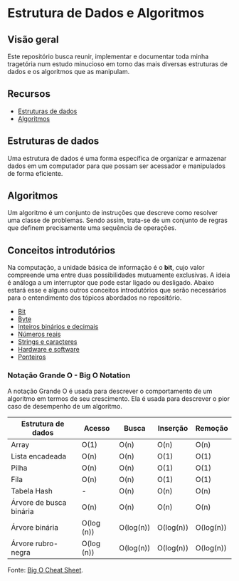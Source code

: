 # Estrutura de Dados e Algoritmos

## Visão geral

Este repositório busca reunir, implementar e documentar toda minha tragetória num estudo minucioso em torno das mais diversas estruturas de dados e os algoritmos que as manipulam.

## Recursos

- [Estruturas de dados](src/data-structure/)
- [Algoritmos](src/algorithms/)

## Estruturas de dados

Uma estrutura de dados é uma forma específica de organizar e armazenar dados em um computador para que possam ser acessador e manipulados de forma eficiente.

## Algoritmos

Um algoritmo é um conjunto de instruções que descreve como resolver uma classe de problemas. Sendo assim, trata-se de um conjunto de regras que definem precisamente uma sequência de operações.

## Conceitos introdutórios

Na computação, a unidade básica de informação é o **bit**, cujo valor compreende uma entre duas possibilidades mutuamente exclusivas. A ideia é análoga a um interruptor que pode estar ligado ou desligado. Abaixo estará esse e alguns outros conceitos introdutórios que serão necessários para o entendimento dos tópicos abordados no repositório.

- [Bit](src/intro-concepts/bit-and-byte/bit.md)
- [Byte](src/intro-concepts//bit-and-byte/byte.md)
- [Inteiros binários e decimais](src/intro-concepts/data-types/binary-and-decimal-integer.md)
- [Números reais](src/intro-concepts/data-types/floating-numbers.md)
- [Strings e caracteres](src/intro-concepts/data-types/strings-and-chars.md)
- [Hardware e software](src/intro-concepts/hardware-and-software/hardware-and-software.md)
- [Ponteiros](src/intro-concepts/pointers/pointers.md)

### Notação Grande O - Big O Notation

A notação Grande O é usada para descrever o comportamento de um algoritmo em termos de seu crescimento. Ela é usada para descrever o pior caso de desempenho de um algoritmo.

| Estrutura de dados      | Acesso     | Busca     | Inserção  | Remoção   |
| ----------------------- | ---------- | --------- | --------- | --------- |
| Array                   | O(1)       | O(n)      | O(n)      | O(n)      |
| Lista encadeada         | O(n)       | O(n)      | O(1)      | O(1)      |
| Pilha                   | O(n)       | O(n)      | O(1)      | O(1)      |
| Fila                    | O(n)       | O(n)      | O(1)      | O(1)      |
| Tabela Hash             | -          | O(n)      | O(n)      | O(n)      |
| Árvore de busca binária | O(n)       | O(n)      | O(n)      | O(n)      |
| Árvore binária          | O(log (n)) | O(log(n)) | O(log(n)) | O(log(n)) |
| Árvore rubro-negra      | O(log (n)) | O(log(n)) | O(log(n)) | O(log(n)) |

Fonte: [Big O Cheat Sheet](https://www.bigocheatsheet.com/).
